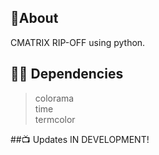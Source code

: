 ## 📝About

CMATRIX RIP-OFF using python.

## 👨‍💻 Dependencies

> colorama <br>
> time<br>
> termcolor<br>


##📺 Updates
IN DEVELOPMENT!
